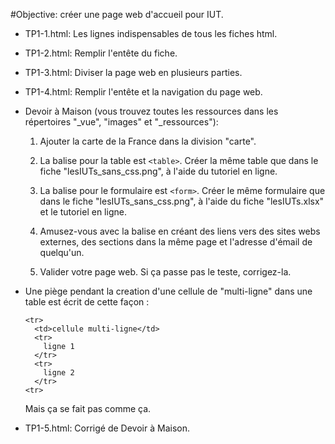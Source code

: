 #Objective: créer une page web d'accueil pour IUT.

- TP1-1.html: Les lignes indispensables de tous les fiches html.

- TP1-2.html: Remplir l'entête du fiche.

- TP1-3.html: Diviser la page web en plusieurs parties.

- TP1-4.html: Remplir l'entête et la navigation du page web.

- Devoir à Maison (vous trouvez toutes les ressources dans les répertoires "\_vue", "images" et "\_ressources"): 

  1. Ajouter la carte de la France dans la division "carte".

  2. La balise pour la table est `<table>`. Créer la même table que dans le fiche "lesIUTs\_sans\_css.png", à l'aide du tutoriel en ligne. 

  3. La balise pour le formulaire est `<form>`. Créer le même formulaire que dans le fiche "lesIUTs\_sans\_css.png", à l'aide du fiche "lesIUTs.xlsx" et le tutoriel en ligne.

  4. Amusez-vous avec la balise <a> en créant des liens vers des sites webs externes, des sections dans la même page et l'adresse d'émail de quelqu'un.

  5. Valider votre page web. Si ça passe pas le teste, corrigez-la.

- Une piège pendant la creation d'une cellule de "multi-ligne" dans une table est écrit de cette façon :
  ```
  <tr>
    <td>cellule multi-ligne</td>
    <tr>
      ligne 1
    </tr>
    <tr>
      ligne 2
    </tr>
  <tr>
  ```
  Mais ça se fait pas comme ça.

- TP1-5.html: Corrigé de Devoir à Maison.
